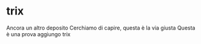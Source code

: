 # trix
Ancora un altro deposito
Cerchiamo di capire, questa è la via giusta
Questa è una prova
aggiungo trix
